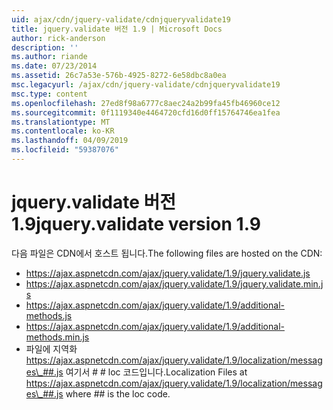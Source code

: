 ```yaml
---
uid: ajax/cdn/jquery-validate/cdnjqueryvalidate19
title: jquery.validate 버전 1.9 | Microsoft Docs
author: rick-anderson
description: ''
ms.author: riande
ms.date: 07/23/2014
ms.assetid: 26c7a53e-576b-4925-8272-6e58dbc8a0ea
msc.legacyurl: /ajax/cdn/jquery-validate/cdnjqueryvalidate19
msc.type: content
ms.openlocfilehash: 27ed8f98a6777c8aec24a2b99fa45fb46960ce12
ms.sourcegitcommit: 0f1119340e4464720cfd16d0ff15764746ea1fea
ms.translationtype: MT
ms.contentlocale: ko-KR
ms.lasthandoff: 04/09/2019
ms.locfileid: "59387076"
---
```

# <a name="jqueryvalidate-version-19"></a><span data-ttu-id="26f76-102">jquery.validate 버전 1.9</span><span class="sxs-lookup"><span data-stu-id="26f76-102">jquery.validate version 1.9</span></span>

<span data-ttu-id="26f76-103">다음 파일은 CDN에서 호스트 됩니다.</span><span class="sxs-lookup"><span data-stu-id="26f76-103">The following files are hosted on the CDN:</span></span>

- https://ajax.aspnetcdn.com/ajax/jquery.validate/1.9/jquery.validate.js
- https://ajax.aspnetcdn.com/ajax/jquery.validate/1.9/jquery.validate.min.js
- https://ajax.aspnetcdn.com/ajax/jquery.validate/1.9/additional-methods.js
- https://ajax.aspnetcdn.com/ajax/jquery.validate/1.9/additional-methods.min.js
- <span data-ttu-id="26f76-104">파일에 지역화 https://ajax.aspnetcdn.com/ajax/jquery.validate/1.9/localization/messages\_##.js 여기서 # # loc 코드입니다.</span><span class="sxs-lookup"><span data-stu-id="26f76-104">Localization Files at https://ajax.aspnetcdn.com/ajax/jquery.validate/1.9/localization/messages\_##.js where ## is the loc code.</span></span>
